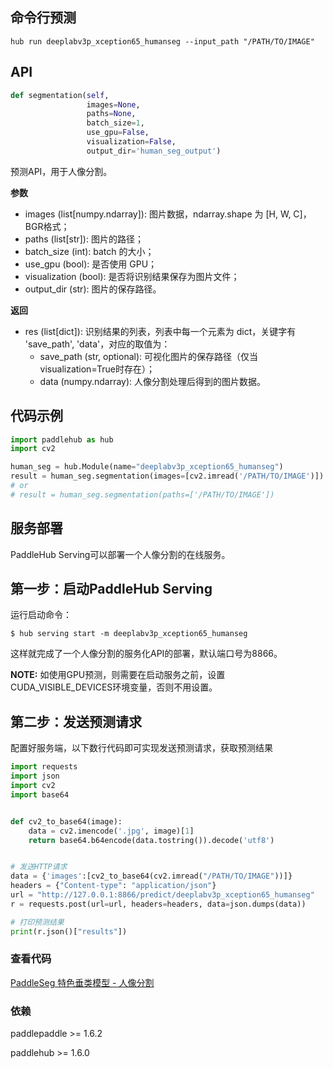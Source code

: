## 命令行预测

```
hub run deeplabv3p_xception65_humanseg --input_path "/PATH/TO/IMAGE"
```

## API

```python
def segmentation(self,
                 images=None,
                 paths=None,
                 batch_size=1,
                 use_gpu=False,
                 visualization=False,
                 output_dir='human_seg_output')
```

预测API，用于人像分割。

**参数**

* images (list\[numpy.ndarray\]): 图片数据，ndarray.shape 为 \[H, W, C\]，BGR格式；
* paths (list\[str\]): 图片的路径；
* batch\_size (int): batch 的大小；
* use\_gpu (bool): 是否使用 GPU；
* visualization (bool): 是否将识别结果保存为图片文件；
* output\_dir (str): 图片的保存路径。

**返回**

* res (list\[dict\]): 识别结果的列表，列表中每一个元素为 dict，关键字有 'save\_path', 'data'，对应的取值为：
  * save\_path (str, optional): 可视化图片的保存路径（仅当visualization=True时存在）；
  * data (numpy.ndarray): 人像分割处理后得到的图片数据。

## 代码示例

```python
import paddlehub as hub
import cv2

human_seg = hub.Module(name="deeplabv3p_xception65_humanseg")
result = human_seg.segmentation(images=[cv2.imread('/PATH/TO/IMAGE')])
# or
# result = human_seg.segmentation(paths=['/PATH/TO/IMAGE'])
```

## 服务部署

PaddleHub Serving可以部署一个人像分割的在线服务。

## 第一步：启动PaddleHub Serving

运行启动命令：
```shell
$ hub serving start -m deeplabv3p_xception65_humanseg
```

这样就完成了一个人像分割的服务化API的部署，默认端口号为8866。

**NOTE:** 如使用GPU预测，则需要在启动服务之前，设置CUDA\_VISIBLE\_DEVICES环境变量，否则不用设置。

## 第二步：发送预测请求

配置好服务端，以下数行代码即可实现发送预测请求，获取预测结果

```python
import requests
import json
import cv2
import base64


def cv2_to_base64(image):
    data = cv2.imencode('.jpg', image)[1]
    return base64.b64encode(data.tostring()).decode('utf8')


# 发送HTTP请求
data = {'images':[cv2_to_base64(cv2.imread("/PATH/TO/IMAGE"))]}
headers = {"Content-type": "application/json"}
url = "http://127.0.0.1:8866/predict/deeplabv3p_xception65_humanseg"
r = requests.post(url=url, headers=headers, data=json.dumps(data))

# 打印预测结果
print(r.json()["results"])
```

### 查看代码

[PaddleSeg 特色垂类模型 - 人像分割](https://github.com/PaddlePaddle/PaddleSeg/tree/release/v0.4.0/contrib)

### 依赖

paddlepaddle >= 1.6.2

paddlehub >= 1.6.0
